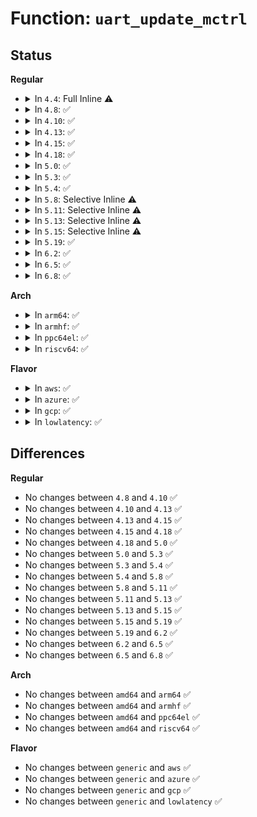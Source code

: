 # Function: <code>uart_update_mctrl</code>

## Status
<b>Regular</b>
<ul>
<li>
<details>
<summary>In <code>4.4</code>: Full Inline ⚠️</summary>

**Collision:** Unique Static

**Inline:** Full

**Transformation:** False

**Instances:**

```
In drivers/tty/serial/serial_core.c (ffffffff81501a2b)
Location: drivers/tty/serial/serial_core.c:114
Inline: True
Inline callers:
  - drivers/tty/serial/serial_core.c:uart_tiocmset
  - drivers/tty/serial/serial_core.c:uart_dtr_rts
  - drivers/tty/serial/serial_core.c:uart_dtr_rts
  - drivers/tty/serial/serial_core.c:uart_throttle
  - drivers/tty/serial/serial_core.c:uart_unthrottle
  - drivers/tty/serial/serial_core.c:uart_shutdown
  - drivers/tty/serial/serial_core.c:uart_set_termios
  - drivers/tty/serial/serial_core.c:uart_set_termios
```
</details>
</li>
<li>
<details>
<summary>In <code>4.8</code>: ✅</summary>

```c
void uart_update_mctrl(struct uart_port *port, unsigned int set, unsigned int clear);
```

**Collision:** Unique Static

**Inline:** No

**Transformation:** False

**Instances:**

```
In drivers/tty/serial/serial_core.c (ffffffff81550600)
Location: drivers/tty/serial/serial_core.c:150
Inline: False
Direct callers:
  - drivers/tty/serial/serial_core.c:uart_dtr_rts
  - drivers/tty/serial/serial_core.c:uart_dtr_rts
  - drivers/tty/serial/serial_core.c:uart_set_termios
  - drivers/tty/serial/serial_core.c:uart_set_termios
  - drivers/tty/serial/serial_core.c:uart_tiocmset
  - drivers/tty/serial/serial_core.c:uart_unthrottle
  - drivers/tty/serial/serial_core.c:uart_throttle
  - drivers/tty/serial/serial_core.c:uart_shutdown
  - drivers/tty/serial/serial_core.c:uart_startup
```
**Symbols:**

```
ffffffff81550600-ffffffff8155065f: uart_update_mctrl (STB_LOCAL)
```
</details>
</li>
<li>
<details>
<summary>In <code>4.10</code>: ✅</summary>

```c
void uart_update_mctrl(struct uart_port *port, unsigned int set, unsigned int clear);
```

**Collision:** Unique Static

**Inline:** No

**Transformation:** False

**Instances:**

```
In drivers/tty/serial/serial_core.c (ffffffff8157ce80)
Location: drivers/tty/serial/serial_core.c:151
Inline: False
Direct callers:
  - drivers/tty/serial/serial_core.c:uart_dtr_rts
  - drivers/tty/serial/serial_core.c:uart_dtr_rts
  - drivers/tty/serial/serial_core.c:uart_set_termios
  - drivers/tty/serial/serial_core.c:uart_set_termios
  - drivers/tty/serial/serial_core.c:uart_tiocmset
  - drivers/tty/serial/serial_core.c:uart_unthrottle
  - drivers/tty/serial/serial_core.c:uart_throttle
  - drivers/tty/serial/serial_core.c:uart_shutdown
```
**Symbols:**

```
ffffffff8157ce80-ffffffff8157cedf: uart_update_mctrl (STB_LOCAL)
```
</details>
</li>
<li>
<details>
<summary>In <code>4.13</code>: ✅</summary>

```c
void uart_update_mctrl(struct uart_port *port, unsigned int set, unsigned int clear);
```

**Collision:** Unique Static

**Inline:** No

**Transformation:** False

**Instances:**

```
In drivers/tty/serial/serial_core.c (ffffffff815910f0)
Location: drivers/tty/serial/serial_core.c:152
Inline: False
Direct callers:
  - drivers/tty/serial/serial_core.c:uart_dtr_rts
  - drivers/tty/serial/serial_core.c:uart_dtr_rts
  - drivers/tty/serial/serial_core.c:uart_set_termios
  - drivers/tty/serial/serial_core.c:uart_set_termios
  - drivers/tty/serial/serial_core.c:uart_tiocmset
  - drivers/tty/serial/serial_core.c:uart_unthrottle
  - drivers/tty/serial/serial_core.c:uart_throttle
  - drivers/tty/serial/serial_core.c:uart_shutdown
```
**Symbols:**

```
ffffffff815910f0-ffffffff8159114f: uart_update_mctrl (STB_LOCAL)
```
</details>
</li>
<li>
<details>
<summary>In <code>4.15</code>: ✅</summary>

```c
void uart_update_mctrl(struct uart_port *port, unsigned int set, unsigned int clear);
```

**Collision:** Unique Static

**Inline:** No

**Transformation:** False

**Instances:**

```
In drivers/tty/serial/serial_core.c (ffffffff815f5b80)
Location: drivers/tty/serial/serial_core.c:139
Inline: False
Direct callers:
  - drivers/tty/serial/serial_core.c:uart_set_termios
  - drivers/tty/serial/serial_core.c:uart_set_termios
  - drivers/tty/serial/serial_core.c:uart_tiocmset
  - drivers/tty/serial/serial_core.c:uart_unthrottle
  - drivers/tty/serial/serial_core.c:uart_throttle
```
**Symbols:**

```
ffffffff815f5b80-ffffffff815f5be5: uart_update_mctrl (STB_LOCAL)
```
</details>
</li>
<li>
<details>
<summary>In <code>4.18</code>: ✅</summary>

```c
void uart_update_mctrl(struct uart_port *port, unsigned int set, unsigned int clear);
```

**Collision:** Unique Static

**Inline:** No

**Transformation:** False

**Instances:**

```
In drivers/tty/serial/serial_core.c (ffffffff8162ed90)
Location: drivers/tty/serial/serial_core.c:139
Inline: False
Direct callers:
  - drivers/tty/serial/serial_core.c:uart_set_termios
  - drivers/tty/serial/serial_core.c:uart_set_termios
  - drivers/tty/serial/serial_core.c:uart_tiocmset
  - drivers/tty/serial/serial_core.c:uart_unthrottle
  - drivers/tty/serial/serial_core.c:uart_throttle
```
**Symbols:**

```
ffffffff8162ed90-ffffffff8162edf5: uart_update_mctrl (STB_LOCAL)
```
</details>
</li>
<li>
<details>
<summary>In <code>5.0</code>: ✅</summary>

```c
void uart_update_mctrl(struct uart_port *port, unsigned int set, unsigned int clear);
```

**Collision:** Unique Static

**Inline:** No

**Transformation:** False

**Instances:**

```
In drivers/tty/serial/serial_core.c (ffffffff8164cf10)
Location: drivers/tty/serial/serial_core.c:142
Inline: False
Direct callers:
  - drivers/tty/serial/serial_core.c:uart_set_termios
  - drivers/tty/serial/serial_core.c:uart_set_termios
  - drivers/tty/serial/serial_core.c:uart_tiocmset
  - drivers/tty/serial/serial_core.c:uart_unthrottle
  - drivers/tty/serial/serial_core.c:uart_throttle
```
**Symbols:**

```
ffffffff8164cf10-ffffffff8164cf75: uart_update_mctrl (STB_LOCAL)
```
</details>
</li>
<li>
<details>
<summary>In <code>5.3</code>: ✅</summary>

```c
void uart_update_mctrl(struct uart_port *port, unsigned int set, unsigned int clear);
```

**Collision:** Unique Static

**Inline:** No

**Transformation:** False

**Instances:**

```
In drivers/tty/serial/serial_core.c (ffffffff81681a40)
Location: drivers/tty/serial/serial_core.c:139
Inline: False
Direct callers:
  - drivers/tty/serial/serial_core.c:uart_set_termios
  - drivers/tty/serial/serial_core.c:uart_set_termios
  - drivers/tty/serial/serial_core.c:uart_tiocmset
  - drivers/tty/serial/serial_core.c:uart_unthrottle
  - drivers/tty/serial/serial_core.c:uart_throttle
  - drivers/tty/serial/serial_core.c:uart_port_dtr_rts
  - drivers/tty/serial/serial_core.c:uart_port_dtr_rts
```
**Symbols:**

```
ffffffff81681a40-ffffffff81681aa5: uart_update_mctrl (STB_LOCAL)
```
</details>
</li>
<li>
<details>
<summary>In <code>5.4</code>: ✅</summary>

```c
void uart_update_mctrl(struct uart_port *port, unsigned int set, unsigned int clear);
```

**Collision:** Unique Static

**Inline:** No

**Transformation:** False

**Instances:**

```
In drivers/tty/serial/serial_core.c (ffffffff816a40f0)
Location: drivers/tty/serial/serial_core.c:140
Inline: False
Direct callers:
  - drivers/tty/serial/serial_core.c:uart_set_termios
  - drivers/tty/serial/serial_core.c:uart_set_termios
  - drivers/tty/serial/serial_core.c:uart_tiocmset
  - drivers/tty/serial/serial_core.c:uart_unthrottle
  - drivers/tty/serial/serial_core.c:uart_throttle
  - drivers/tty/serial/serial_core.c:uart_port_dtr_rts
  - drivers/tty/serial/serial_core.c:uart_port_dtr_rts
```
**Symbols:**

```
ffffffff816a40f0-ffffffff816a4155: uart_update_mctrl (STB_LOCAL)
```
</details>
</li>
<li>
<details>
<summary>In <code>5.8</code>: Selective Inline ⚠️</summary>

```c
void uart_update_mctrl(struct uart_port *port, unsigned int set, unsigned int clear);
```

**Collision:** Unique Static

**Inline:** Selective

**Transformation:** False

**Instances:**

```
In drivers/tty/serial/serial_core.c (ffffffff81759ec6)
Location: drivers/tty/serial/serial_core.c:141
Inline: True
Inline callers:
  - drivers/tty/serial/serial_core.c:uart_set_termios
  - drivers/tty/serial/serial_core.c:uart_set_termios
  - drivers/tty/serial/serial_core.c:uart_unthrottle
  - drivers/tty/serial/serial_core.c:uart_throttle
  - drivers/tty/serial/serial_core.c:uart_port_dtr_rts
  - drivers/tty/serial/serial_core.c:uart_port_dtr_rts
  - drivers/tty/serial/serial_core.c:uart_port_dtr_rts
Direct callers:
  - drivers/tty/serial/serial_core.c:uart_tiocmset
  - drivers/tty/serial/serial_core.c:uart_port_dtr_rts
```
**Symbols:**

```
ffffffff81756970-ffffffff817569d5: uart_update_mctrl (STB_LOCAL)
```
</details>
</li>
<li>
<details>
<summary>In <code>5.11</code>: Selective Inline ⚠️</summary>

```c
void uart_update_mctrl(struct uart_port *port, unsigned int set, unsigned int clear);
```

**Collision:** Unique Static

**Inline:** Selective

**Transformation:** False

**Instances:**

```
In drivers/tty/serial/serial_core.c (ffffffff81774fa6)
Location: drivers/tty/serial/serial_core.c:142
Inline: True
Inline callers:
  - drivers/tty/serial/serial_core.c:uart_set_termios
  - drivers/tty/serial/serial_core.c:uart_set_termios
  - drivers/tty/serial/serial_core.c:uart_unthrottle
  - drivers/tty/serial/serial_core.c:uart_throttle
  - drivers/tty/serial/serial_core.c:uart_port_dtr_rts
  - drivers/tty/serial/serial_core.c:uart_port_dtr_rts
  - drivers/tty/serial/serial_core.c:uart_port_dtr_rts
Direct callers:
  - drivers/tty/serial/serial_core.c:uart_tiocmset
  - drivers/tty/serial/serial_core.c:uart_port_dtr_rts
```
**Symbols:**

```
ffffffff81771af0-ffffffff81771b55: uart_update_mctrl (STB_LOCAL)
```
</details>
</li>
<li>
<details>
<summary>In <code>5.13</code>: Selective Inline ⚠️</summary>

```c
void uart_update_mctrl(struct uart_port *port, unsigned int set, unsigned int clear);
```

**Collision:** Unique Static

**Inline:** Selective

**Transformation:** False

**Instances:**

```
In drivers/tty/serial/serial_core.c (ffffffff81758456)
Location: drivers/tty/serial/serial_core.c:142
Inline: True
Inline callers:
  - drivers/tty/serial/serial_core.c:uart_set_termios
  - drivers/tty/serial/serial_core.c:uart_set_termios
  - drivers/tty/serial/serial_core.c:uart_unthrottle
  - drivers/tty/serial/serial_core.c:uart_throttle
  - drivers/tty/serial/serial_core.c:uart_port_dtr_rts
  - drivers/tty/serial/serial_core.c:uart_port_dtr_rts
  - drivers/tty/serial/serial_core.c:uart_port_dtr_rts
Direct callers:
  - drivers/tty/serial/serial_core.c:uart_tiocmset
  - drivers/tty/serial/serial_core.c:uart_port_dtr_rts
```
**Symbols:**

```
ffffffff817555b0-ffffffff81755615: uart_update_mctrl (STB_LOCAL)
```
</details>
</li>
<li>
<details>
<summary>In <code>5.15</code>: Selective Inline ⚠️</summary>

```c
void uart_update_mctrl(struct uart_port *port, unsigned int set, unsigned int clear);
```

**Collision:** Unique Static

**Inline:** Selective

**Transformation:** False

**Instances:**

```
In drivers/tty/serial/serial_core.c (ffffffff817dbcf6)
Location: drivers/tty/serial/serial_core.c:142
Inline: True
Inline callers:
  - drivers/tty/serial/serial_core.c:uart_set_termios
  - drivers/tty/serial/serial_core.c:uart_set_termios
  - drivers/tty/serial/serial_core.c:uart_unthrottle
  - drivers/tty/serial/serial_core.c:uart_throttle
  - drivers/tty/serial/serial_core.c:uart_port_dtr_rts
  - drivers/tty/serial/serial_core.c:uart_port_dtr_rts
  - drivers/tty/serial/serial_core.c:uart_port_dtr_rts
Direct callers:
  - drivers/tty/serial/serial_core.c:uart_tiocmset
  - drivers/tty/serial/serial_core.c:uart_port_dtr_rts
```
**Symbols:**

```
ffffffff817d8ce0-ffffffff817d8d45: uart_update_mctrl (STB_LOCAL)
```
</details>
</li>
<li>
<details>
<summary>In <code>5.19</code>: ✅</summary>

```c
void uart_update_mctrl(struct uart_port *port, unsigned int set, unsigned int clear);
```

**Collision:** Unique Static

**Inline:** No

**Transformation:** False

**Instances:**

```
In drivers/tty/serial/serial_core.c (ffffffff819170e0)
Location: drivers/tty/serial/serial_core.c:149
Inline: False
Direct callers:
  - drivers/tty/serial/serial_core.c:uart_dtr_rts
  - drivers/tty/serial/serial_core.c:uart_dtr_rts
  - drivers/tty/serial/serial_core.c:uart_set_termios
  - drivers/tty/serial/serial_core.c:uart_set_termios
  - drivers/tty/serial/serial_core.c:uart_tiocmset
  - drivers/tty/serial/serial_core.c:uart_unthrottle
  - drivers/tty/serial/serial_core.c:uart_throttle
  - drivers/tty/serial/serial_core.c:uart_shutdown
  - drivers/tty/serial/serial_core.c:uart_port_startup
```
**Symbols:**

```
ffffffff819170e0-ffffffff81917164: uart_update_mctrl (STB_LOCAL)
```
</details>
</li>
<li>
<details>
<summary>In <code>6.2</code>: ✅</summary>

```c
void uart_update_mctrl(struct uart_port *port, unsigned int set, unsigned int clear);
```

**Collision:** Unique Static

**Inline:** No

**Transformation:** False

**Instances:**

```
In drivers/tty/serial/serial_core.c (ffffffff81a72510)
Location: drivers/tty/serial/serial_core.c:156
Inline: False
Direct callers:
  - drivers/tty/serial/serial_core.c:uart_dtr_rts
  - drivers/tty/serial/serial_core.c:uart_dtr_rts
  - drivers/tty/serial/serial_core.c:uart_set_termios
  - drivers/tty/serial/serial_core.c:uart_set_termios
  - drivers/tty/serial/serial_core.c:uart_tiocmset
  - drivers/tty/serial/serial_core.c:uart_unthrottle
  - drivers/tty/serial/serial_core.c:uart_throttle
  - drivers/tty/serial/serial_core.c:uart_shutdown
  - drivers/tty/serial/serial_core.c:uart_port_startup
```
**Symbols:**

```
ffffffff81a72510-ffffffff81a7258c: uart_update_mctrl (STB_LOCAL)
```
</details>
</li>
<li>
<details>
<summary>In <code>6.5</code>: ✅</summary>

```c
void uart_update_mctrl(struct uart_port *port, unsigned int set, unsigned int clear);
```

**Collision:** Unique Static

**Inline:** No

**Transformation:** False

**Instances:**

```
In drivers/tty/serial/serial_core.c (ffffffff81abcdd0)
Location: drivers/tty/serial/serial_core.c:178
Inline: False
Direct callers:
  - drivers/tty/serial/serial_core.c:uart_dtr_rts
  - drivers/tty/serial/serial_core.c:uart_dtr_rts
  - drivers/tty/serial/serial_core.c:uart_set_termios
  - drivers/tty/serial/serial_core.c:uart_set_termios
  - drivers/tty/serial/serial_core.c:uart_tiocmset
  - drivers/tty/serial/serial_core.c:uart_unthrottle
  - drivers/tty/serial/serial_core.c:uart_throttle
  - drivers/tty/serial/serial_core.c:uart_shutdown
  - drivers/tty/serial/serial_core.c:uart_port_startup
```
**Symbols:**

```
ffffffff81abcdd0-ffffffff81abce4c: uart_update_mctrl (STB_LOCAL)
```
</details>
</li>
<li>
<details>
<summary>In <code>6.8</code>: ✅</summary>

```c
void uart_update_mctrl(struct uart_port *port, unsigned int set, unsigned int clear);
```

**Collision:** Unique Static

**Inline:** No

**Transformation:** False

**Instances:**

```
In drivers/tty/serial/serial_core.c (ffffffff81b0fbc0)
Location: drivers/tty/serial/serial_core.c:177
Inline: False
Direct callers:
  - drivers/tty/serial/serial_core.c:uart_dtr_rts
  - drivers/tty/serial/serial_core.c:uart_dtr_rts
  - drivers/tty/serial/serial_core.c:uart_set_termios
  - drivers/tty/serial/serial_core.c:uart_set_termios
  - drivers/tty/serial/serial_core.c:uart_tiocmset
  - drivers/tty/serial/serial_core.c:uart_unthrottle
  - drivers/tty/serial/serial_core.c:uart_throttle
  - drivers/tty/serial/serial_core.c:uart_shutdown
  - drivers/tty/serial/serial_core.c:uart_port_startup
```
**Symbols:**

```
ffffffff81b0fbc0-ffffffff81b0fc3c: uart_update_mctrl (STB_LOCAL)
```
</details>
</li>
</ul>
<b>Arch</b>
<ul>
<li>
<details>
<summary>In <code>arm64</code>: ✅</summary>

```c
void uart_update_mctrl(struct uart_port *port, unsigned int set, unsigned int clear);
```

**Collision:** Unique Static

**Inline:** No

**Transformation:** False

**Instances:**

```
In drivers/tty/serial/serial_core.c (ffff80001087e7b0)
Location: drivers/tty/serial/serial_core.c:140
Inline: False
Direct callers:
  - drivers/tty/serial/serial_core.c:uart_set_termios
  - drivers/tty/serial/serial_core.c:uart_set_termios
  - drivers/tty/serial/serial_core.c:uart_tiocmset
  - drivers/tty/serial/serial_core.c:uart_unthrottle
  - drivers/tty/serial/serial_core.c:uart_throttle
  - drivers/tty/serial/serial_core.c:uart_port_dtr_rts
```
**Symbols:**

```
ffff80001087e7b0-ffff80001087e878: uart_update_mctrl (STB_LOCAL)
```
</details>
</li>
<li>
<details>
<summary>In <code>armhf</code>: ✅</summary>

```c
void uart_update_mctrl(struct uart_port *port, unsigned int set, unsigned int clear);
```

**Collision:** Unique Static

**Inline:** No

**Transformation:** False

**Instances:**

```
In drivers/tty/serial/serial_core.c (c097d250)
Location: drivers/tty/serial/serial_core.c:140
Inline: False
Direct callers:
  - drivers/tty/serial/serial_core.c:uart_set_termios
  - drivers/tty/serial/serial_core.c:uart_set_termios
  - drivers/tty/serial/serial_core.c:uart_tiocmset
  - drivers/tty/serial/serial_core.c:uart_unthrottle
  - drivers/tty/serial/serial_core.c:uart_throttle
  - drivers/tty/serial/serial_core.c:uart_port_dtr_rts
```
**Symbols:**

```
c097d250-c097d2b0: uart_update_mctrl (STB_LOCAL)
```
</details>
</li>
<li>
<details>
<summary>In <code>ppc64el</code>: ✅</summary>

```c
void uart_update_mctrl(struct uart_port *port, unsigned int set, unsigned int clear);
```

**Collision:** Unique Static

**Inline:** No

**Transformation:** False

**Instances:**

```
In drivers/tty/serial/serial_core.c (c0000000009229c0)
Location: drivers/tty/serial/serial_core.c:140
Inline: False
Direct callers:
  - drivers/tty/serial/serial_core.c:uart_set_termios
  - drivers/tty/serial/serial_core.c:uart_set_termios
  - drivers/tty/serial/serial_core.c:uart_tiocmset
  - drivers/tty/serial/serial_core.c:uart_unthrottle
  - drivers/tty/serial/serial_core.c:uart_throttle
  - drivers/tty/serial/serial_core.c:uart_port_dtr_rts
  - drivers/tty/serial/serial_core.c:uart_port_dtr_rts
```
**Symbols:**

```
c0000000009229c0-c000000000922a6c: uart_update_mctrl (STB_LOCAL)
```
</details>
</li>
<li>
<details>
<summary>In <code>riscv64</code>: ✅</summary>

```c
void uart_update_mctrl(struct uart_port *port, unsigned int set, unsigned int clear);
```

**Collision:** Unique Static

**Inline:** No

**Transformation:** False

**Instances:**

```
In drivers/tty/serial/serial_core.c (ffffffe00054b1b2)
Location: drivers/tty/serial/serial_core.c:140
Inline: False
Direct callers:
  - drivers/tty/serial/serial_core.c:uart_set_termios
  - drivers/tty/serial/serial_core.c:uart_set_termios
  - drivers/tty/serial/serial_core.c:uart_tiocmset
  - drivers/tty/serial/serial_core.c:uart_unthrottle
  - drivers/tty/serial/serial_core.c:uart_throttle
  - drivers/tty/serial/serial_core.c:uart_port_dtr_rts
```
**Symbols:**

```
ffffffe00054b1b2-ffffffe00054b21a: uart_update_mctrl (STB_LOCAL)
```
</details>
</li>
</ul>
<b>Flavor</b>
<ul>
<li>
<details>
<summary>In <code>aws</code>: ✅</summary>

```c
void uart_update_mctrl(struct uart_port *port, unsigned int set, unsigned int clear);
```

**Collision:** Unique Static

**Inline:** No

**Transformation:** False

**Instances:**

```
In drivers/tty/serial/serial_core.c (ffffffff81669b50)
Location: drivers/tty/serial/serial_core.c:140
Inline: False
Direct callers:
  - drivers/tty/serial/serial_core.c:uart_set_termios
  - drivers/tty/serial/serial_core.c:uart_set_termios
  - drivers/tty/serial/serial_core.c:uart_tiocmset
  - drivers/tty/serial/serial_core.c:uart_unthrottle
  - drivers/tty/serial/serial_core.c:uart_throttle
  - drivers/tty/serial/serial_core.c:uart_port_dtr_rts
  - drivers/tty/serial/serial_core.c:uart_port_dtr_rts
```
**Symbols:**

```
ffffffff81669b50-ffffffff81669bb5: uart_update_mctrl (STB_LOCAL)
```
</details>
</li>
<li>
<details>
<summary>In <code>azure</code>: ✅</summary>

```c
void uart_update_mctrl(struct uart_port *port, unsigned int set, unsigned int clear);
```

**Collision:** Unique Static

**Inline:** No

**Transformation:** False

**Instances:**

```
In drivers/tty/serial/serial_core.c (ffffffff81648cc0)
Location: drivers/tty/serial/serial_core.c:140
Inline: False
Direct callers:
  - drivers/tty/serial/serial_core.c:uart_set_termios
  - drivers/tty/serial/serial_core.c:uart_set_termios
  - drivers/tty/serial/serial_core.c:uart_tiocmset
  - drivers/tty/serial/serial_core.c:uart_unthrottle
  - drivers/tty/serial/serial_core.c:uart_throttle
  - drivers/tty/serial/serial_core.c:uart_port_dtr_rts
  - drivers/tty/serial/serial_core.c:uart_port_dtr_rts
```
**Symbols:**

```
ffffffff81648cc0-ffffffff81648d25: uart_update_mctrl (STB_LOCAL)
```
</details>
</li>
<li>
<details>
<summary>In <code>gcp</code>: ✅</summary>

```c
void uart_update_mctrl(struct uart_port *port, unsigned int set, unsigned int clear);
```

**Collision:** Unique Static

**Inline:** No

**Transformation:** False

**Instances:**

```
In drivers/tty/serial/serial_core.c (ffffffff81697f30)
Location: drivers/tty/serial/serial_core.c:140
Inline: False
Direct callers:
  - drivers/tty/serial/serial_core.c:uart_set_termios
  - drivers/tty/serial/serial_core.c:uart_set_termios
  - drivers/tty/serial/serial_core.c:uart_tiocmset
  - drivers/tty/serial/serial_core.c:uart_unthrottle
  - drivers/tty/serial/serial_core.c:uart_throttle
  - drivers/tty/serial/serial_core.c:uart_port_dtr_rts
  - drivers/tty/serial/serial_core.c:uart_port_dtr_rts
```
**Symbols:**

```
ffffffff81697f30-ffffffff81697f95: uart_update_mctrl (STB_LOCAL)
```
</details>
</li>
<li>
<details>
<summary>In <code>lowlatency</code>: ✅</summary>

```c
void uart_update_mctrl(struct uart_port *port, unsigned int set, unsigned int clear);
```

**Collision:** Unique Static

**Inline:** No

**Transformation:** False

**Instances:**

```
In drivers/tty/serial/serial_core.c (ffffffff816b24b0)
Location: drivers/tty/serial/serial_core.c:140
Inline: False
Direct callers:
  - drivers/tty/serial/serial_core.c:uart_set_termios
  - drivers/tty/serial/serial_core.c:uart_set_termios
  - drivers/tty/serial/serial_core.c:uart_tiocmset
  - drivers/tty/serial/serial_core.c:uart_unthrottle
  - drivers/tty/serial/serial_core.c:uart_throttle
  - drivers/tty/serial/serial_core.c:uart_port_dtr_rts
  - drivers/tty/serial/serial_core.c:uart_port_dtr_rts
```
**Symbols:**

```
ffffffff816b24b0-ffffffff816b2515: uart_update_mctrl (STB_LOCAL)
```
</details>
</li>
</ul>

## Differences
<b>Regular</b>
<ul>
<li>
No changes between <code>4.8</code> and <code>4.10</code> ✅
</li>
<li>
No changes between <code>4.10</code> and <code>4.13</code> ✅
</li>
<li>
No changes between <code>4.13</code> and <code>4.15</code> ✅
</li>
<li>
No changes between <code>4.15</code> and <code>4.18</code> ✅
</li>
<li>
No changes between <code>4.18</code> and <code>5.0</code> ✅
</li>
<li>
No changes between <code>5.0</code> and <code>5.3</code> ✅
</li>
<li>
No changes between <code>5.3</code> and <code>5.4</code> ✅
</li>
<li>
No changes between <code>5.4</code> and <code>5.8</code> ✅
</li>
<li>
No changes between <code>5.8</code> and <code>5.11</code> ✅
</li>
<li>
No changes between <code>5.11</code> and <code>5.13</code> ✅
</li>
<li>
No changes between <code>5.13</code> and <code>5.15</code> ✅
</li>
<li>
No changes between <code>5.15</code> and <code>5.19</code> ✅
</li>
<li>
No changes between <code>5.19</code> and <code>6.2</code> ✅
</li>
<li>
No changes between <code>6.2</code> and <code>6.5</code> ✅
</li>
<li>
No changes between <code>6.5</code> and <code>6.8</code> ✅
</li>
</ul>
<b>Arch</b>
<ul>
<li>
No changes between <code>amd64</code> and <code>arm64</code> ✅
</li>
<li>
No changes between <code>amd64</code> and <code>armhf</code> ✅
</li>
<li>
No changes between <code>amd64</code> and <code>ppc64el</code> ✅
</li>
<li>
No changes between <code>amd64</code> and <code>riscv64</code> ✅
</li>
</ul>
<b>Flavor</b>
<ul>
<li>
No changes between <code>generic</code> and <code>aws</code> ✅
</li>
<li>
No changes between <code>generic</code> and <code>azure</code> ✅
</li>
<li>
No changes between <code>generic</code> and <code>gcp</code> ✅
</li>
<li>
No changes between <code>generic</code> and <code>lowlatency</code> ✅
</li>
</ul>
